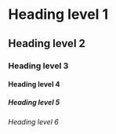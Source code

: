 # Heading level 1

## Heading level 2

### Heading level 3

#### Heading level 4

##### Heading level 5

###### Heading level 6